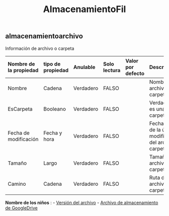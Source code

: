 ﻿---
title: AlmacenamientoFil
second_title: Aspose.Cells Cloud Documen
type: docs
url: /es/specification/model/storagefile/
description: "Aspose.Cells Especificación del modelo de nube: StorageFile. Maneje sin esfuerzo Excel y otros documentos de hoja de cálculo con funciones como abrir, generar, editar, dividir, fusionar, comparar y convertir."
kwords: Excel, Office, Hoja de cálculo, Nube REST API, StorageFile
weight: 50
---
## **almacenamientoarchivo**

 Información de archivo o carpeta

| Nombre de la propiedad| tipo de propiedad| Anulable| Solo lectura| Valor por defecto| Descripción|
|:- |:- |:- |:- |:- |:- |
| Nombre| Cadena| Verdadero| FALSO|| Nombre del archivo o carpeta.|
| EsCarpeta| Booleano| Verdadero| FALSO|| Verdadero si es una carpeta.|
|Fecha de modificación| Fecha y hora| Verdadero| FALSO|| Fecha y hora de la última modificación del archivo o carpeta.|
| Tamaño| Largo| Verdadero| FALSO|| Tamaño del archivo o carpeta.|
| Camino| Cadena| Verdadero| FALSO|| Ruta del archivo o carpeta.|

**Nombre de los niños** : 
	-  [Versión del archivo](fileversion) 
	-  [Archivo de almacenamiento de GoogleDrive](googledrivestoragefile) 
